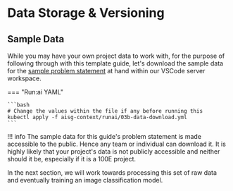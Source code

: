 # Data Storage & Versioning

## Sample Data

While you may have your own project data to work with, for the purpose
of following through with this template guide, let's download the 
sample data for the [sample problem statement][prob] at hand within our 
VSCode server workspace.

=== "Run:ai YAML"

    ```bash
    # Change the values within the file if any before running this
    kubectl apply -f aisg-context/runai/03b-data-download.yml
    ```

!!! info
    The sample data for this guide's problem statement is made
    accessible to the public. Hence any team or individual can download
    it. It is highly likely that your project's data is not publicly
    accessible and neither should it be, especially if it is a 100E
    project.

In the next section, we will work towards processing this set of raw
data and eventually training an image classification model.

[prob]: ./02-preface.md#guides-problem-statement